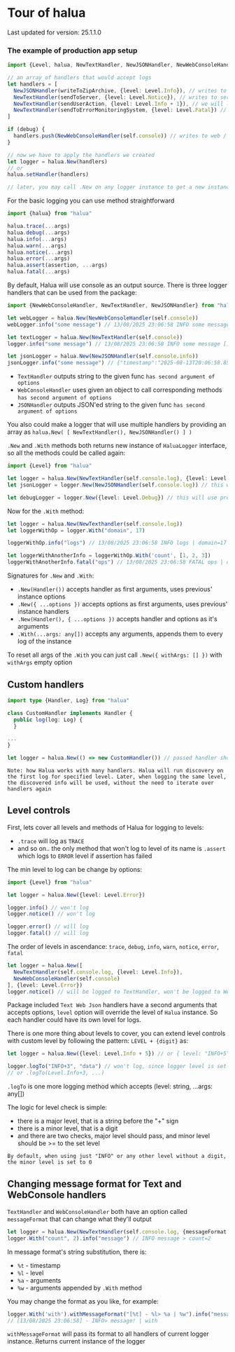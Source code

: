 # Tour of halua

Last updated for version: 25.1.1.0

### The example of production app setup

```ts
import {Level, halua, NewTextHandler, NewJSONHandler, NewWebConsoleHandler} from 'halua'

// an array of handlers that would accept logs
let handlers = [
  NewJSONHandler(writeToZipArchive, {level: Level.Info}), // writes to client-size archive, only logs that are Info-Level or higher
  NewTextHandler(sendToServer, {level: Level.Notice}), // writes to server, only logs tat are Notice-level or higher
  NewTextHandler(sendUserAction, {level: Level.Info + 1}), // we will log user actions on a different level, so that it will be easy to filter
  NewTextHandler(sendToErrorMonitoringSystem, {level: Level.Fatal}) // writes to monitoring system
]

if (debug) {
  handlers.push(NewWebConsoleHandler(self.console)) // writes to web / nodejs console
}

// now we have to apply the handlers we created
let logger = halua.New(handlers)
// or 
halua.setHandler(handlers)

// later, you may call .New on any logger instance to get a new instance
```

For the basic logging you can use method straightforward

```ts
import {halua} from "halua"

halua.trace(...args)
halua.debug(...args)
halua.info(...args)
halua.warn(...args)
halua.notice(...args)
halua.error(...args)
halua.assert(assertion, ...args)
halua.fatal(...args)
```

By default, Halua will use console as an output source. There is three logger handlers that can be used from the
package:

```ts
import {NewWebConsoleHandler, NewTextHandler, NewJSONHandler} from "halua"

let webLogger = halua.New(NewWebConsoleHandler(self.console))
webLogger.info("some message") // 13/08/2025 23:06:58 INFO some message []

let textLogger = halua.New(NewTextHandler(self.console))
logger.info("some message") // 13/08/2025 23:06:58 INFO some message []

let jsonLogger = halua.New(NewJSONHandler(self.console.info))
jsonLogger.info("some message") // {"timestamp":"2025-08-13T20:06:58.857Z","args":["some message",[]],"level":"INFO"}
```

- `TextHandler` outputs string to the given func `has second argument of options`
- `WebConsoleHandler` uses given an object to call corresponding methods `has second argument of options`
- `JSONHandler` outputs JSON'ed string to the given func `has second argument of options`

You also could make a logger that will use multiple handlers by providing an array as
`halua.New( [ NewTextHandler(), NewJSONHandler() ] )`

`.New` and `.With` methods both returns new instance of `HaluaLogger` interface, so all the methods could be called
again:

```ts
import {Level} from "halua"

let logger = halua.New(NewTextHandler(self.console.log), {level: Level.Info})
let jsonLogger = logger.New(NewJSONHandler(self.console.log)) // this will use previously passed options (level) as its' options

let debugLogger = logger.New({level: Level.Debug}) // this will use previously passed TextHandler, but with "Debug" level as default 
```

Now for the `.With` method:

```ts
let logger = halua.New(NewTexthandler(self.console.log))
let loggerWithOp = logger.With("domain", 17)

loggerWithOp.info("logs") // 13/08/2025 23:06:58 INFO logs | domain=17

let loggerWithAnotherInfo = loggerWithOp.With('count', [1, 2, 3])
loggerWithAnotherInfo.fatal("ops") // 13/08/2025 23:06:58 FATAL ops | domain=17 count=[1,2,3] 
```

Signatures for `.New` and `.With`:

- `.New(Handler())` accepts handler as first arguments, uses previous' instance options
- `.New({ ...options })` accepts options as first arguments, uses previous' instance handlers
- `.New(Handler(), { ...options })` accepts handler and options as it's arguments
- `.With(...args: any[])` accepts any arguments, appends them to every log of the instance

To reset all args of the `.With` you can just call `.New({ withArgs: [] })` with `withArgs` empty option

## Custom handlers

```ts
import type {Handler, Log} from "halua"

class CustomHandler implements Handler {
  public log(log: Log) {
  }

...
}

let logger = halua.New(() => new CustomHandler()) // passed handler should be a func that returns an interface of Handler{}
```

`Note: how Halua works with many handlers. Halua will run discovery on the first log for specified level. Later, when logging the same level, 
the discovered info will be used, without the need to iterate over handlers again`

## Level controls

First, lets cover all levels and methods of Halua for logging to levels:

- `.trace` will log as `TRACE`
- and so on.. the only method that won't log to level of its name is `.assert` which logs to `ERROR` level if assertion
  has failed

The min level to log can be change by options:

```ts
import {Level} from "halua"

let logger = halua.New({level: Level.Error})

logger.info() // won't log
logger.notice() // won't log

logger.error() // will log
logger.fatal() // will log
```

The order of levels in ascendance: `trace`, `debug`, `info`, `warn`, `notice`, `error`, `fatal`

```ts
let logger = halua.New([
  NewTextHandler(self.console.log, {level: Level.Info}),
  NewWebConsoleHandler(self.console)
], {level: Level.Error})
logger.notice() // will be logged to TextHandler, won't be logged to WebConsoleHandler
```

Package included `Text Web Json` handlers have a second arguments that accepts options, `level` option will override
the level of `Halua` instance. So each handler could have its own level for logs.

There is one more thing about levels to cover, you can extend level controls with custom level by following the pattern:
`LEVEL + {digit}` as:

```ts
let logger = halua.New({level: Level.Info + 5}) // or { level: "INFO+5" }

logger.logTo("INFO+3", "data") // won't log, since logger level is set to +5
// or .logTo(Level.Info+3, ...)
```

`.logTo` is one more logging method which accepts (level: string, ...args: any[])

The logic for level check is simple:

- there is a major level, that is a string before the "+" sign
- there is a minor level, that is a digit
- and there are two checks, major level should pass, and minor level should be >= to the set level

`By default, when using just "INFO" or any other level without a digit, the minor level is set to 0`

## Changing message format for Text and WebConsole handlers

`TextHandler` and `WebConsoleHandler` both have an option called `messageFormat` that can change what they'll output

```ts
let logger = halua.New(NewTextHandler(self.console.log, {messageFormat: "%l %a > %w"}))
logger.With("count", 2).info("message") // INFO message > count=2
```

In message format's string substitution, there is:

- `%t` - timestamp
- `%l` - level
- `%a` - arguments
- `%w` - arguments appended by `.With` method

You may change the format as you like, for example:

```ts
logger.With('with').withMessageFormat("[%t] - %l> %a | %w").info("message!")
// [13/08/2025 23:06:58] - INFO> message! | with  
```

`withMessageFormat` will pass its format to all handlers of current logger instance. Returns current instance of the
logger 
